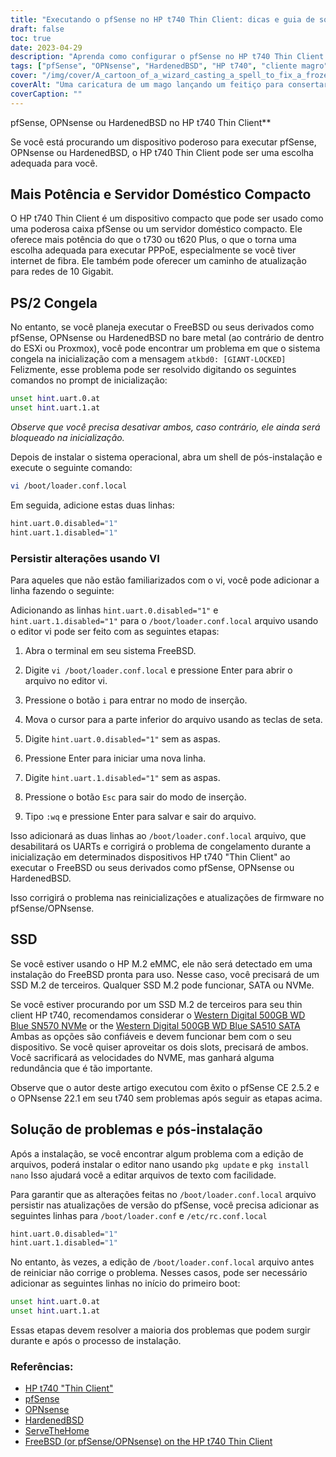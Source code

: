 ```yaml
---
title: "Executando o pfSense no HP t740 Thin Client: dicas e guia de solução de problemas"
draft: false
toc: true
date: 2023-04-29
description: "Aprenda como configurar o pfSense no HP t740 Thin Client e como solucionar possíveis problemas como congelamento e problemas de detecção de SSD."
tags: ["pfSense", "OPNsense", "HardenedBSD", "HP t740", "cliente magro", "servidor doméstico", "PPPoE", "FreeBSDGenericName", "prompt de inicialização", "loader.conf.local", "editor nano", "Detecção de SSD", "SSD M.2", "Western Digital", "solução de problemas", "pós-instalação", "UART", "ESXi", "Proxmox"]
cover: "/img/cover/A_cartoon_of_a_wizard_casting_a_spell_to_fix_a_frozen_computer.png"
coverAlt: "Uma caricatura de um mago lançando um feitiço para consertar um computador congelado, com um balão dizendo Problema resolvido"
coverCaption: ""
---
```

 pfSense, OPNsense ou HardenedBSD no HP t740 Thin Client**

Se você está procurando um dispositivo poderoso para executar pfSense, OPNsense ou HardenedBSD, o HP t740 Thin Client pode ser uma escolha adequada para você.

## Mais Potência e Servidor Doméstico Compacto

O HP t740 Thin Client é um dispositivo compacto que pode ser usado como uma poderosa caixa pfSense ou um servidor doméstico compacto. Ele oferece mais potência do que o t730 ou t620 Plus, o que o torna uma escolha adequada para executar PPPoE, especialmente se você tiver internet de fibra. Ele também pode oferecer um caminho de atualização para redes de 10 Gigabit.

## PS/2 Congela

No entanto, se você planeja executar o FreeBSD ou seus derivados como pfSense, OPNsense ou HardenedBSD no bare metal (ao contrário de dentro do ESXi ou Proxmox), você pode encontrar um problema em que o sistema congela na inicialização com a mensagem `atkbd0: [GIANT-LOCKED]` Felizmente, esse problema pode ser resolvido digitando os seguintes comandos no prompt de inicialização:

```bash
unset hint.uart.0.at
unset hint.uart.1.at
```

*Observe que você precisa desativar ambos, caso contrário, ele ainda será bloqueado na inicialização.*

Depois de instalar o sistema operacional, abra um shell de pós-instalação e execute o seguinte comando:

```bash
vi /boot/loader.conf.local
```
Em seguida, adicione estas duas linhas:
```bash
hint.uart.0.disabled="1"
hint.uart.1.disabled="1"
```

### Persistir alterações usando VI
Para aqueles que não estão familiarizados com o vi, você pode adicionar a linha fazendo o seguinte:

Adicionando as linhas `hint.uart.0.disabled="1"` e `hint.uart.1.disabled="1"` para o `/boot/loader.conf.local` arquivo usando o editor vi pode ser feito com as seguintes etapas:

1. Abra o terminal em seu sistema FreeBSD.

2. Digite `vi /boot/loader.conf.local` e pressione Enter para abrir o arquivo no editor vi.

3. Pressione o botão `i` para entrar no modo de inserção.

4. Mova o cursor para a parte inferior do arquivo usando as teclas de seta.

5. Digite `hint.uart.0.disabled="1"` sem as aspas.

6. Pressione Enter para iniciar uma nova linha.

7. Digite `hint.uart.1.disabled="1"` sem as aspas.

8. Pressione o botão `Esc` para sair do modo de inserção.

9. Tipo `:wq` e pressione Enter para salvar e sair do arquivo.

Isso adicionará as duas linhas ao `/boot/loader.conf.local` arquivo, que desabilitará os UARTs e corrigirá o problema de congelamento durante a inicialização em determinados dispositivos HP t740 "Thin Client" ao executar o FreeBSD ou seus derivados como pfSense, OPNsense ou HardenedBSD.

Isso corrigirá o problema nas reinicializações e atualizações de firmware no pfSense/OPNsense.

## SSD

Se você estiver usando o HP M.2 eMMC, ele não será detectado em uma instalação do FreeBSD pronta para uso. Nesse caso, você precisará de um SSD M.2 de terceiros. Qualquer SSD M.2 pode funcionar, SATA ou NVMe.

Se você estiver procurando por um SSD M.2 de terceiros para seu thin client HP t740, recomendamos considerar o [Western Digital 500GB WD Blue SN570 NVMe](https://amzn.to/44bFCBk) or the [Western Digital 500GB WD Blue SA510 SATA](https://amzn.to/3AEbd0V) Ambas as opções são confiáveis e devem funcionar bem com o seu dispositivo. Se você quiser aproveitar os dois slots, precisará de ambos. Você sacrificará as velocidades do NVME, mas ganhará alguma redundância que é tão importante.

Observe que o autor deste artigo executou com êxito o pfSense CE 2.5.2 e o OPNsense 22.1 em seu t740 sem problemas após seguir as etapas acima.

## Solução de problemas e pós-instalação

Após a instalação, se você encontrar algum problema com a edição de arquivos, poderá instalar o editor nano usando `pkg update` e `pkg install nano` Isso ajudará você a editar arquivos de texto com facilidade.

Para garantir que as alterações feitas no `/boot/loader.conf.local` arquivo persistir nas atualizações de versão do pfSense, você precisa adicionar as seguintes linhas para `/boot/loader.conf` e `/etc/rc.conf.local` 
```bash
hint.uart.0.disabled="1"
hint.uart.1.disabled="1"
```

No entanto, às vezes, a edição de `/boot/loader.conf.local` arquivo antes de reiniciar não corrige o problema. Nesses casos, pode ser necessário adicionar as seguintes linhas no início do primeiro boot:

```bash
unset hint.uart.0.at
unset hint.uart.1.at
```

Essas etapas devem resolver a maioria dos problemas que podem surgir durante e após o processo de instalação.

### Referências:
- [HP t740 "Thin Client"](https://www8.hp.com/us/en/thin-clients/t740.html)
- [pfSense](https://www.pfsense.org/)
- [OPNsense](https://opnsense.org/)
- [HardenedBSD](https://hardenedbsd.org/)
- [ServeTheHome](https://www.servethehome.com/hp-t740-thin-client-review/)
- [FreeBSD (or pfSense/OPNsense) on the HP t740 Thin Client](https://www.neelc.org/posts/hp-t740-freebsd/)